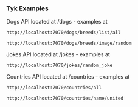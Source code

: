 ### Tyk Examples

Dogs API located at /dogs - examples at
```
http://localhost:7070/dogs/breeds/list/all
```
```
http://localhost:7070/dogs/breeds/image/random
```

Jokes API located at /jokes - examples at
```
http://localhost:7070/jokes/random_joke
```

Countries API located at /countries - examples at
```
http://localhost:7070/countries/all
```
```
http://localhost:7070/countries/name/united
```
